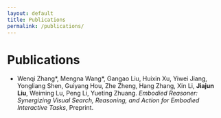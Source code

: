 ```yaml
---
layout: default
title: Publications
permalink: /publications/
---
```


<div class="page">
  <h1 class="page-title">Publications</h1>
  <ul>
    <li>Wenqi Zhang*, Mengna Wang*, Gangao Liu, Huixin Xu, Yiwei Jiang, Yongliang Shen, Guiyang Hou, Zhe Zheng, Hang Zhang, Xin Li, <strong>Jiajun Liu</strong>, Weiming Lu, Peng Li, Yueting Zhuang. <em>Embodied Reasoner: Synergizing Visual Search, Reasoning, and Action for Embodied Interactive Tasks</em>, Preprint.</li>
  </ul>
</div>